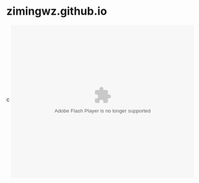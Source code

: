 # zimingwz.github.io
c
<embed src='http://player.youku.com/player.php/sid/XMjY1ODMxNDczMg==/v.swf' allowFullScreen='true' quality='high' width='480' height='400' align='middle' allowScriptAccess='always' type='application/x-shockwave-flash'></embed>